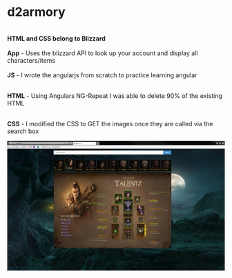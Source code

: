 # d2armory
<br/><b>HTML and CSS belong to Blizzard</b>
<br/>
<br/><b>App</b>  - Uses the blizzard API to look up your account and display all characters/items
<br/>
<br/><b>JS</b>   - I wrote the angularjs from scratch to practice learning angular


<br/><b>HTML</b> - Using Angulars NG-Repeat I was able to delete 90% of the existing HTML


<br/><b>CSS</b>  - I modified the CSS to GET the images once they are called via the search box


![Picture](https://github.com/codeNovels/d2armory/blob/master/d2armory/images/Diablo3.PNG)
